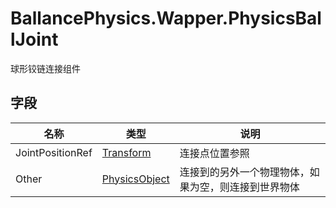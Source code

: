 ﻿# BallancePhysics.Wapper.PhysicsBallJoint 
球形铰链连接组件

## 字段

|名称|类型|说明|
|---|---|---|
|JointPositionRef|[Transform](https://docs.unity3d.com/ScriptReference/Transform.html) |连接点位置参照|
|Other|[PhysicsObject](./BallancePhysics.Wapper.PhysicsObject.md) |连接到的另外一个物理物体，如果为空，则连接到世界物体|
